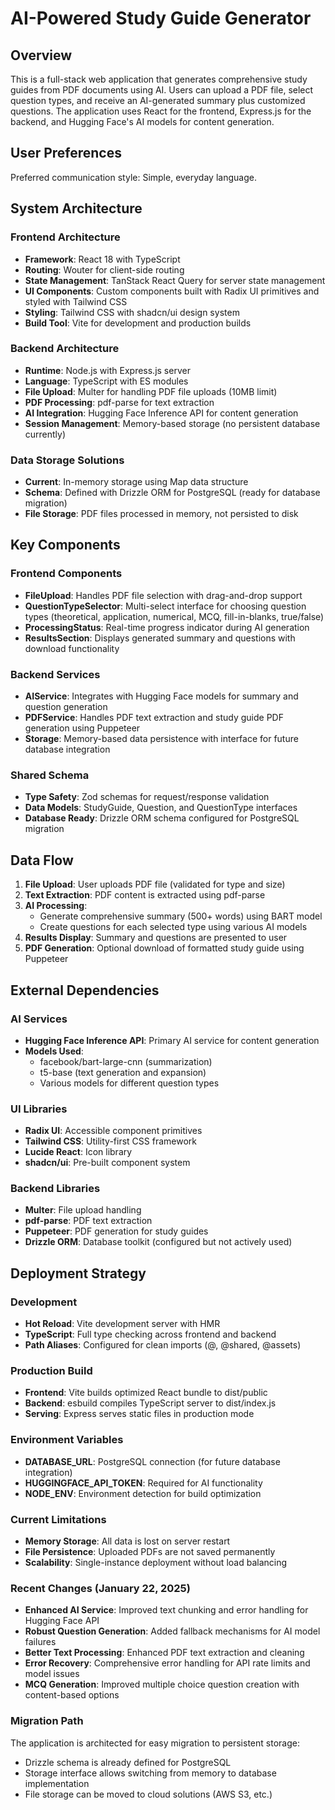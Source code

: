 # AI-Powered Study Guide Generator

## Overview

This is a full-stack web application that generates comprehensive study guides from PDF documents using AI. Users can upload a PDF file, select question types, and receive an AI-generated summary plus customized questions. The application uses React for the frontend, Express.js for the backend, and Hugging Face's AI models for content generation.

## User Preferences

Preferred communication style: Simple, everyday language.

## System Architecture

### Frontend Architecture
- **Framework**: React 18 with TypeScript
- **Routing**: Wouter for client-side routing
- **State Management**: TanStack React Query for server state management
- **UI Components**: Custom components built with Radix UI primitives and styled with Tailwind CSS
- **Styling**: Tailwind CSS with shadcn/ui design system
- **Build Tool**: Vite for development and production builds

### Backend Architecture
- **Runtime**: Node.js with Express.js server
- **Language**: TypeScript with ES modules
- **File Upload**: Multer for handling PDF file uploads (10MB limit)
- **PDF Processing**: pdf-parse for text extraction
- **AI Integration**: Hugging Face Inference API for content generation
- **Session Management**: Memory-based storage (no persistent database currently)

### Data Storage Solutions
- **Current**: In-memory storage using Map data structure
- **Schema**: Defined with Drizzle ORM for PostgreSQL (ready for database migration)
- **File Storage**: PDF files processed in memory, not persisted to disk

## Key Components

### Frontend Components
- **FileUpload**: Handles PDF file selection with drag-and-drop support
- **QuestionTypeSelector**: Multi-select interface for choosing question types (theoretical, application, numerical, MCQ, fill-in-blanks, true/false)
- **ProcessingStatus**: Real-time progress indicator during AI generation
- **ResultsSection**: Displays generated summary and questions with download functionality

### Backend Services
- **AIService**: Integrates with Hugging Face models for summary and question generation
- **PDFService**: Handles PDF text extraction and study guide PDF generation using Puppeteer
- **Storage**: Memory-based data persistence with interface for future database integration

### Shared Schema
- **Type Safety**: Zod schemas for request/response validation
- **Data Models**: StudyGuide, Question, and QuestionType interfaces
- **Database Ready**: Drizzle ORM schema configured for PostgreSQL migration

## Data Flow

1. **File Upload**: User uploads PDF file (validated for type and size)
2. **Text Extraction**: PDF content is extracted using pdf-parse
3. **AI Processing**: 
   - Generate comprehensive summary (500+ words) using BART model
   - Create questions for each selected type using various AI models
4. **Results Display**: Summary and questions are presented to user
5. **PDF Generation**: Optional download of formatted study guide using Puppeteer

## External Dependencies

### AI Services
- **Hugging Face Inference API**: Primary AI service for content generation
- **Models Used**: 
  - facebook/bart-large-cnn (summarization)
  - t5-base (text generation and expansion)
  - Various models for different question types

### UI Libraries
- **Radix UI**: Accessible component primitives
- **Tailwind CSS**: Utility-first CSS framework
- **Lucide React**: Icon library
- **shadcn/ui**: Pre-built component system

### Backend Libraries
- **Multer**: File upload handling
- **pdf-parse**: PDF text extraction
- **Puppeteer**: PDF generation for study guides
- **Drizzle ORM**: Database toolkit (configured but not actively used)

## Deployment Strategy

### Development
- **Hot Reload**: Vite development server with HMR
- **TypeScript**: Full type checking across frontend and backend
- **Path Aliases**: Configured for clean imports (@, @shared, @assets)

### Production Build
- **Frontend**: Vite builds optimized React bundle to dist/public
- **Backend**: esbuild compiles TypeScript server to dist/index.js
- **Serving**: Express serves static files in production mode

### Environment Variables
- **DATABASE_URL**: PostgreSQL connection (for future database integration)
- **HUGGINGFACE_API_TOKEN**: Required for AI functionality
- **NODE_ENV**: Environment detection for build optimization

### Current Limitations
- **Memory Storage**: All data is lost on server restart
- **File Persistence**: Uploaded PDFs are not saved permanently
- **Scalability**: Single-instance deployment without load balancing

### Recent Changes (January 22, 2025)
- **Enhanced AI Service**: Improved text chunking and error handling for Hugging Face API
- **Robust Question Generation**: Added fallback mechanisms for AI model failures
- **Better Text Processing**: Enhanced PDF text extraction and cleaning
- **Error Recovery**: Comprehensive error handling for API rate limits and model issues
- **MCQ Generation**: Improved multiple choice question creation with content-based options

### Migration Path
The application is architected for easy migration to persistent storage:
- Drizzle schema is already defined for PostgreSQL
- Storage interface allows switching from memory to database implementation
- File storage can be moved to cloud solutions (AWS S3, etc.)